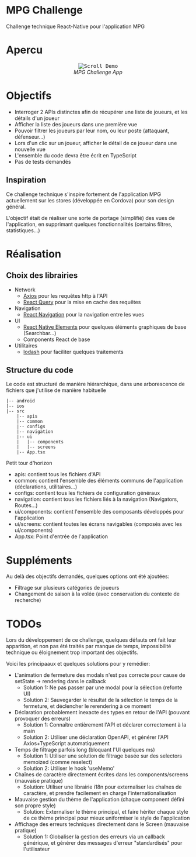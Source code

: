# MPG Challenge

Challenge technique React-Native pour l'application MPG

# Apercu

<p align="center" >
  <kbd>
    <img src="docs/example-ios.gif" title="Scroll Demo" float="left">
  </kbd>
  <br>
  <em>MPG Challenge App</em>
</p>

# Objectifs

- Interroger 2 APIs distinctes afin de récupérer une liste de joueurs, et les détails d'un joueur
- Afficher la liste des joueurs dans une première vue
- Pouvoir filtrer les joueurs par leur nom, ou leur poste (attaquant, défenseur...)
- Lors d'un clic sur un joueur, afficher le détail de ce joueur dans une nouvelle vue
- L'ensemble du code devra être écrit en TypeScript
- Pas de tests demandés

## Inspiration

Ce challenge technique s'inspire fortement de l'application MPG actuellement sur les stores (développée en Cordova) pour son design général.

L'objectif était de réaliser une sorte de portage (simplifié) des vues de l'application, en supprimant quelques fonctionnalités (certains filtres, statistiques...)

# Réalisation

## Choix des librairies

- Network
  - [Axios]([https://github.com/axios/axios]) pour les requêtes http à l'API
  - [React Query]([https://link](https://github.com/tannerlinsley/react-query)) pour la mise en cache des requêtes
- Navigation
  - [React Navigation]([https://github.com/react-navigation]) pour la navigation entre les vues
- UI
  - [React Native Elements]([https://github.com/react-native-elements/react-native-elements]) pour quelques éléments graphiques de base (Searchbar...)
  - Components React de base
- Utilitaires
  - [lodash]([https://github.com/lodash/lodash]) pour faciliter quelques traitements

## Structure du code

Le code est structuré de manière hiérarchique, dans une arborescence de fichiers que j'utilise de manière habituelle
```
|-- android
|-- ios
|-- src
    |-- apis
    |-- common
    |-- configs
    |-- navigation
    |-- ui
    |   |-- components
    |   |-- screens
    |-- App.tsx
```

Petit tour d'horizon
- apis: contient tous les fichiers d'API
- common: contient l'ensemble des éléments communs de l'application (déclarations, utilitaires...)
- configs: contient tous les fichiers de configuration généraux
- navigation: contient tous les fichiers liés à la navigation (Navigators, Routes...)
- ui/components: contient l'ensemble des composants développés pour l'application
- ui/screens: contient toutes les écrans navigables (composés avec les ui/components)
- App.tsx: Point d'entrée de l'application

# Suppléments

Au delà des objectifs demandés, quelques options ont été ajoutées:
- Filtrage sur plusieurs catégories de joueurs
- Changement de saison à la volée (avec conservation du contexte de recherche)

# TODOs

Lors du développement de ce challenge, quelques défauts ont fait leur apparition, et non pas été traités par manque de temps, impossibilité technique ou éloignement trop important des objectifs.

Voici les principaaux et quelques solutions pour y remédier: 

- L'animation de fermeture des modals n'est pas correcte pour cause de setState -> rendering dans le callback
  - Solution 1: Ne pas passer par une modal pour la sélection (refonte UI)
  - Solution 2: Sauvegarder le résultat de la sélection le temps de la fermeture, et déclencher le rerendering à ce moment
- Déclaration probablement inexacte des types en retour de l'API (pouvant provoquer des erreurs)
  - Solution 1: Connaître entièrement l'API et déclarer correctement à la main
  - Solution 2: Utiliser une déclaration OpenAPI, et générer l'API Axios+TypeScript automatiquement
- Temps de filtrage parfois long (bloquant l'UI quelques ms)
  - Solution 1: Utiliser une solution de filtrage basée sur des selectors memoized (comme reselect)
  - Solution 2: Utiliser le hook 'useMemo'
- Chaînes de caractère directement écrites dans les components/screens (mauvaise pratique)
  - Solution: Utiliser une librairie i18n pour externaliser les chaînes de caractère, et prendre facilement en charge l'internationalisation
- Mauvaise gestion du thème de l'application (chaque component défini son propre style)
  - Solution: Externaliser le thème principal, et faire hériter chaque style de ce thème principal pour mieux uniformiser le style de l'application
- Affichage des erreurs techniques directement dans le Screen (mauvaise pratique)
  - Solution 1: Globaliser la gestion des erreurs via un callback générique, et générer des messages d'erreur "standardisés" pour l'utilisateur
  
